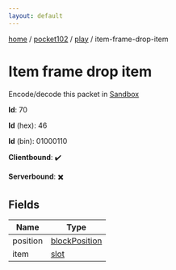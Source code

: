 ```yaml
---
layout: default
---
```


[home](/)  /  [pocket102](/protocol/pocket102)  /  [play](/protocol/pocket102/play)  /  item-frame-drop-item

# Item frame drop item

Encode/decode this packet in [Sandbox](../../../sandbox/pocket102#play.item_frame_drop_item)

**Id**: 70

**Id** (hex): 46

**Id** (bin): 01000110

**Clientbound**: ✔️

**Serverbound**: ✖️

## Fields

Name | Type
---|---
position | [blockPosition](/protocol/pocket102/types/block-position)
item | [slot](/protocol/pocket102/types/slot)

